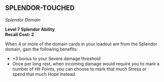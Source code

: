 ## SPLENDOR-TOUCHED  
_Splendor Domain_

**Level 7 Splendor Ability**  
**Recall Cost: 2**  

When 4 or more of the domain cards in your loadout are from the Splendor domain, gain the following benefits:  

- +3 bonus to your Severe damage threshold  
- Once per long rest, when incoming damage would require you to mark a number of Hit Points, you can choose to mark that much Stress or spend that much Hope instead.

